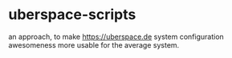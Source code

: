 # uberspace-scripts

an approach, to make https://uberspace.de system configuration awesomeness more usable for the average system.
